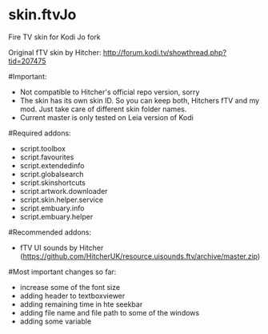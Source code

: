 # skin.ftvJo
Fire TV skin for Kodi Jo fork

Original fTV skin by Hitcher: http://forum.kodi.tv/showthread.php?tid=207475

#Important:
- Not compatible to Hitcher's official repo version, sorry
- The skin has its own skin ID. So you can keep both, Hitchers fTV and my mod. Just take care of different skin folder names.
- Current master is only tested on Leia version of Kodi


#Required addons:
- script.toolbox
- script.favourites
- script.extendedinfo
- script.globalsearch
- script.skinshortcuts
- script.artwork.downloader
- script.skin.helper.service
- script.embuary.info
- script.embuary.helper

#Recommended addons:
- fTV UI sounds by Hitcher (https://github.com/HitcherUK/resource.uisounds.ftv/archive/master.zip)



#Most important changes so far:
- increase some of the font size
- adding header to textboxviewer
- adding remaining time in hte seekbar
- adding file name and file path to some of the windows
- adding some variable
